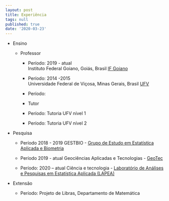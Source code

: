```yaml
---
layout: post
title: Experiência
tags: null
published: true
date: '2020-03-23'
---
```


- Ensino  
	- Professor
		- Período: 2019 - atual  
Instituto Federal Goiano, Goiás, Brasil  [IF Goiano](https://www.ifgoiano.edu.br/home/index.php/rio-verde.html)
		
        - Período: 2014 -2015  
Universidade Federal de Viçosa, Minas Gerais, Brasil  [UFV](https://www.ufv.br/)
	 	
        - Período:
        - Tutor
    	
        - Período:
        Tutoria UFV nível 1
        
        - Período: 
        Tutoria UFV nível 2


- Pesquisa
	- Período 2018 - 2019
	GESTBIO - [Grupo de Estudo em Estatística Aplicada e Biometria](https://www.gestbio.ufv.br/)  
	
    - Período 2019 - atual
	Geociências Aplicadas e Tecnologias - [GeoTec](https://www.facebook.com/GeoTecUFV)
	
    - Período: 2020 – atual
	Ciência e tecnologia - [Laboratório de Análises e Pesquisas em Estatística Aplicada (LAPEA)](http://www.ppestbio.ufv.br/?page_id=2143)


- Extensão

	- Período:
    Projeto de Libras, Departamento de Matemática
